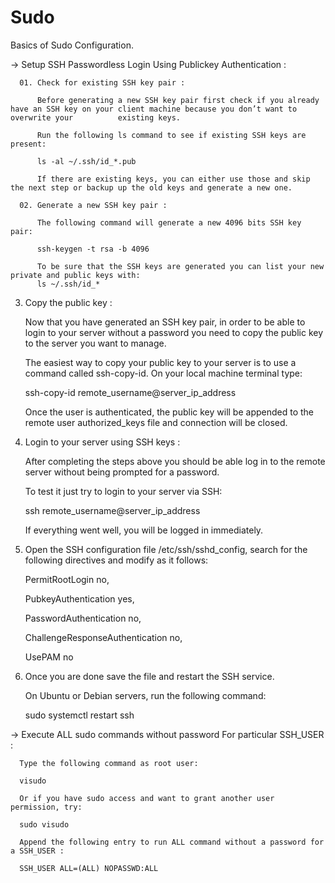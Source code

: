 # Sudo
Basics of Sudo Configuration.

-> Setup SSH Passwordless Login Using Publickey Authentication :
   
      01. Check for existing SSH key pair :

          Before generating a new SSH key pair first check if you already have an SSH key on your client machine because you don’t want to overwrite your          existing keys.

          Run the following ls command to see if existing SSH keys are present:

          ls -al ~/.ssh/id_*.pub

          If there are existing keys, you can either use those and skip the next step or backup up the old keys and generate a new one.
    
      02. Generate a new SSH key pair :

          The following command will generate a new 4096 bits SSH key pair:

          ssh-keygen -t rsa -b 4096

          To be sure that the SSH keys are generated you can list your new private and public keys with:
          ls ~/.ssh/id_*
       
   03. Copy the public key :
   
       Now that you have generated an SSH key pair, in order to be able to login to your server without a password you need to copy the public key to the        server you want to manage.

       The easiest way to copy your public key to your server is to use a command called ssh-copy-id. On your local machine terminal type:
       
       ssh-copy-id remote_username@server_ip_address
       
       Once the user is authenticated, the public key will be appended to the remote user authorized_keys file and connection will be closed.
         
   04. Login to your server using SSH keys :
    
       After completing the steps above you should be able log in to the remote server without being prompted for a password.

       To test it just try to login to your server via SSH:
       
       ssh remote_username@server_ip_address
       
       If everything went well, you will be logged in immediately.
       
   05. Open the SSH configuration file /etc/ssh/sshd_config, search for the following directives and modify as it follows: 
   
       PermitRootLogin no,
       
       PubkeyAuthentication yes,
       
       PasswordAuthentication no,
       
       ChallengeResponseAuthentication no,
       
       UsePAM no
       
   06. Once you are done save the file and restart the SSH service.

       On Ubuntu or Debian servers, run the following command:
       
       sudo systemctl restart ssh

-> Execute ALL sudo commands without password For particular SSH_USER :

      Type the following command as root user:

      visudo

      Or if you have sudo access and want to grant another user permission, try:

      sudo visudo

      Append the following entry to run ALL command without a password for a SSH_USER :

      SSH_USER ALL=(ALL) NOPASSWD:ALL
